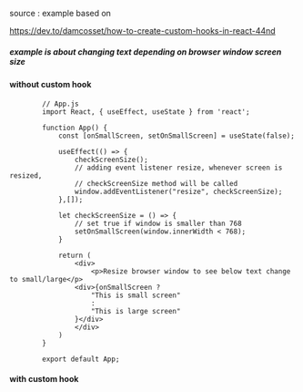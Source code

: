 source : example based on 

https://dev.to/damcosset/how-to-create-custom-hooks-in-react-44nd  



##### example is about changing text depending on browser window screen size

#### without custom hook

            // App.js
            import React, { useEffect, useState } from 'react';

            function App() {
                const [onSmallScreen, setOnSmallScreen] = useState(false);

                useEffect(() => {
                    checkScreenSize();
                    // adding event listener resize, whenever screen is resized,
                    // checkScreenSize method will be called
                    window.addEventListener("resize", checkScreenSize);
                },[]);

                let checkScreenSize = () => {
                    // set true if window is smaller than 768
                    setOnSmallScreen(window.innerWidth < 768);
                }

                return (
                    <div>
                        <p>Resize browser window to see below text change to small/large</p>
                    <div>{onSmallScreen ? 
                        "This is small screen"
                        :
                        "This is large screen"
                    }</div>
                    </div>
                )
            }

            export default App;


#### with custom hook



